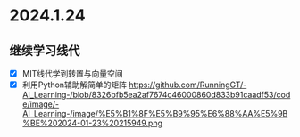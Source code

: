 # 2024.1.24
## 继续学习线代
- [x] MIT线代学到转置与向量空间
- [x] 利用Python辅助解简单的矩阵
https://github.com/RunningGT/-AI_Learning-/blob/8326bfb5ea2af7674c46000860d833b91caadf53/code/image/-AI_Learning-/image/%E5%B1%8F%E5%B9%95%E6%88%AA%E5%9B%BE%202024-01-23%20215949.png
